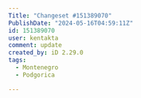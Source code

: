 ```yaml
---
Title: "Changeset #151389070"
PublishDate: "2024-05-16T04:59:11Z"
id: 151389070
user: kentakta
comment: update
created_by: iD 2.29.0
tags:
  - Montenegro
  - Podgorica

---
```

